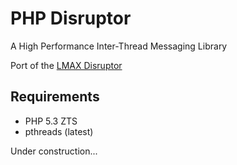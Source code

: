 PHP Disruptor
=========================

A High Performance Inter-Thread Messaging Library

Port of the [LMAX Disruptor](https://github.com/LMAX-Exchange/disruptor)


Requirements
------------

- PHP 5.3 ZTS
- pthreads (latest)

Under construction...
